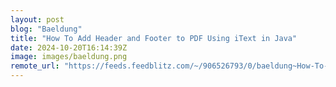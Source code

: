 ```yaml
---
layout: post
blog: "Baeldung"
title: "How To Add Header and Footer to PDF Using iText in Java"
date: 2024-10-20T16:14:39Z
image: images/baeldung.png
remote_url: "https://feeds.feedblitz.com/~/906526793/0/baeldung~How-To-Add-Header-and-Footer-to-PDF-Using-iText-in-Java"
---
```

